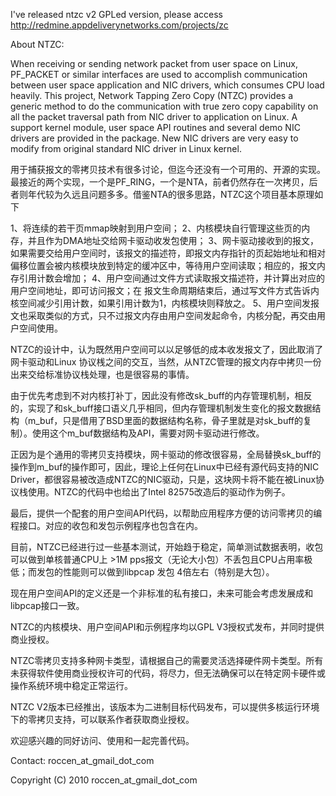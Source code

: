 I've released ntzc v2 GPLed version, please access http://redmine.appdeliverynetworks.com/projects/zc

About NTZC:

When receiving or sending network packet from user space on Linux, PF\_PACKET or similar interfaces are used to accomplish communication between user space application and NIC drivers, which consumes CPU load heavily. This project, Network Tapping Zero Copy (NTZC)  provides a generic method to do the communication with true zero copy capability on all the packet traversal path from NIC driver to application on Linux. A support kernel module, user space API routines and several demo NIC drivers are provided in the package. New NIC drivers are very easy to modify from original standard NIC driver in Linux kernel.


用于捕获报文的零拷贝技术有很多讨论，但迄今还没有一个可用的、开源的实现。最接近的两个实现，一个是PF\_RING，一个是NTA，前者仍然存在一次拷贝，后者则年代较为久远且问题多多。借鉴NTA的很多思路，NTZC这个项目基本原理如下

1、将连续的若干页mmap映射到用户空间；
2、内核模块自行管理这些页的内存，并且作为DMA地址交给网卡驱动收发包使用；
3、网卡驱动接收到的报文，如果需要交给用户空间时，该报文的描述符，即报文内存指针的页起始地址和相对偏移位置会被内核模块放到特定的缓冲区中，等待用户空间读取；相应的，报文内存引用计数会增加；
4、用户空间通过文件方式读取报文描述符，并计算出对应的用户空间地址，即可访问报文；在 报文生命周期结束后，通过写文件方式告诉内核空间减少引用计数，如果引用计数为1，内核模块则释放之。
5、用户空间发报文也采取类似的方式，只不过报文内存由用户空间发起命令，内核分配，再交由用户空间使用。

NTZC的设计中，认为既然用户空间可以以足够低的成本收发报文了，因此取消了网卡驱动和Linux 协议桟之间的交互，当然，从NTZC管理的报文内存中拷贝一份出来交给标准协议栈处理，也是很容易的事情。

由于优先考虑到不对内核打补丁，因此没有修改sk\_buff的内存管理机制，相反的，实现了和sk\_buff接口语义几乎相同，但内存管理机制发生变化的报文数据结构（m\_buf，只是借用了BSD里面的数据结构名称，骨子里就是对sk\_buff的复制）。使用这个m\_buf数据结构及API，需要对网卡驱动进行修改。

正因为是个通用的零拷贝支持模块，网卡驱动的修改很容易，全局替换sk\_buff的操作到m\_buf的操作即可，因此，理论上任何在Linux中已经有源代码支持的NIC Driver，都很容易被改造成NTZC的NIC驱动，只是，这块网卡将不能在被Linux协议栈使用。NTZC的代码中也给出了Intel 82575改造后的驱动作为例子。

最后，提供一个配套的用户空间API代码，以帮助应用程序方便的访问零拷贝的编程接口。对应的收包和发包示例程序也包含在内。

目前，NTZC已经进行过一些基本测试，开始趋于稳定，简单测试数据表明，收包可以做到单核普通CPU上 >1M pps报文（无论大小包）不丢包且CPU占用率极低；而发包的性能则可以做到libpcap 发包 4倍左右（特别是大包）。

现在用户空间API的定义还是一个非标准的私有接口，未来可能会考虑发展成和libpcap接口一致。

NTZC的内核模块、用户空间API和示例程序均以GPL V3授权式发布，并同时提供商业授权。

NTZC零拷贝支持多种网卡类型，请根据自己的需要灵活选择硬件网卡类型。所有未获得软件使用商业授权许可的代码，将尽力，但无法确保可以在特定网卡硬件或操作系统环境中稳定正常运行。

NTZC V2版本已经推出，该版本为二进制目标代码发布，可以提供多核运行环境下的零拷贝支持，可以联系作者获取商业授权。

欢迎感兴趣的同好访问、使用和一起完善代码。


Contact: roccen\_at\_gmail\_dot\_com

Copyright (C) 2010 roccen\_at\_gmail\_dot\_com